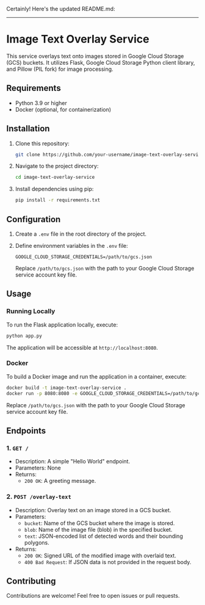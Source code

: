 Certainly! Here's the updated README.md:

---

# Image Text Overlay Service

This service overlays text onto images stored in Google Cloud Storage (GCS) buckets. It utilizes Flask, Google Cloud Storage Python client library, and Pillow (PIL fork) for image processing.

## Requirements

- Python 3.9 or higher
- Docker (optional, for containerization)

## Installation

1. Clone this repository:

    ```bash
    git clone https://github.com/your-username/image-text-overlay-service.git
    ```

2. Navigate to the project directory:

    ```bash
    cd image-text-overlay-service
    ```

3. Install dependencies using pip:

    ```bash
    pip install -r requirements.txt
    ```

## Configuration

1. Create a `.env` file in the root directory of the project.

2. Define environment variables in the `.env` file:

    ```plaintext
    GOOGLE_CLOUD_STORAGE_CREDENTIALS=/path/to/gcs.json
    ```

    Replace `/path/to/gcs.json` with the path to your Google Cloud Storage service account key file.

## Usage

### Running Locally

To run the Flask application locally, execute:

```bash
python app.py
```

The application will be accessible at `http://localhost:8080`.

### Docker

To build a Docker image and run the application in a container, execute:

```bash
docker build -t image-text-overlay-service .
docker run -p 8080:8080 -e GOOGLE_CLOUD_STORAGE_CREDENTIALS=/path/to/gcs.json image-text-overlay-service
```

Replace `/path/to/gcs.json` with the path to your Google Cloud Storage service account key file.

## Endpoints

### 1. `GET /`

- Description: A simple "Hello World" endpoint.
- Parameters: None
- Returns:
  - `200 OK`: A greeting message.

### 2. `POST /overlay-text`

- Description: Overlay text on an image stored in a GCS bucket.
- Parameters:
  - `bucket`: Name of the GCS bucket where the image is stored.
  - `blob`: Name of the image file (blob) in the specified bucket.
  - `text`: JSON-encoded list of detected words and their bounding polygons.
- Returns:
  - `200 OK`: Signed URL of the modified image with overlaid text.
  - `400 Bad Request`: If JSON data is not provided in the request body.

## Contributing

Contributions are welcome! Feel free to open issues or pull requests.

